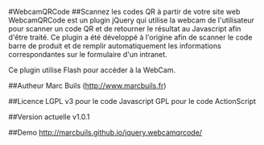 #WebcamQRCode
##Scannez les codes QR à partir de votre site web
WebcamQRCode est un plugin jQuery qui utilise la webcam de l'utilisateur pour scanner un code QR et de retourner le résultat au Javascript afin d'être traité.
Ce plugin a été développé à l'origine afin de scanner le code barre de produit et de remplir automatiquement les informations correspondantes sur le formulaire d'un intranet.

Ce plugin utilise Flash pour accéder à la WebCam.


##Autheur
Marc Buils (http://www.marcbuils.fr)

##Licence
LGPL v3 pour le code Javascript
GPL pour le code ActionScript

##Version actuelle
v1.0.1

##Demo
http://marcbuils.github.io/jquery.webcamqrcode/
